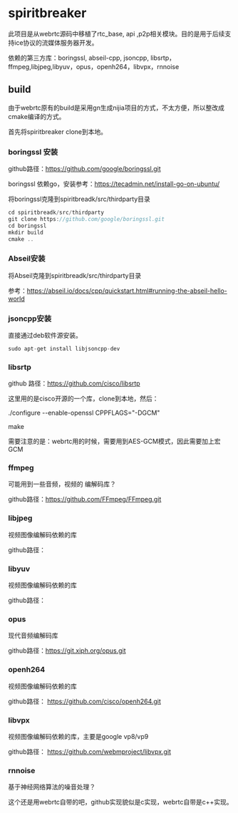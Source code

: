 # spiritbreaker

此项目是从webrtc源码中移植了rtc_base, api ,p2p相关模块。目的是用于后续支持ice协议的流媒体服务器开发。

依赖的第三方库：boringssl, abseil-cpp, jsoncpp, libsrtp，ffmpeg,libjpeg,libyuv，opus，openh264，libvpx，rnnoise

## build

由于webrtc原有的build是采用gn生成nijia项目的方式，不太方便，所以整改成cmake编译的方式。

首先将spiritbreaker clone到本地。

### boringssl 安装

github路径：https://github.com/google/boringssl.git

boringssl 依赖go，安装参考：https://tecadmin.net/install-go-on-ubuntu/

将boringssl克隆到spiritbreadk/src/thirdparty目录

```c
cd spiritbreadk/src/thirdparty
git clone https://github.com/google/boringssl.git
cd boringssl
mkdir build
cmake ..
```

### Abseil安装

将Abseil克隆到spiritbreadk/src/thirdparty目录

参考：https://abseil.io/docs/cpp/quickstart.html#running-the-abseil-hello-world

### jsoncpp安装

直接通过deb软件源安装。

```c
sudo apt-get install libjsoncpp-dev
```

### libsrtp

github 路径：https://github.com/cisco/libsrtp

这里用的是cisco开源的一个库，clone到本地，然后：

 ./configure --enable-openssl CPPFLAGS="-DGCM"
 
 make
 
 需要注意的是：webrtc用的时候，需要用到AES-GCM模式，因此需要加上宏GCM
 
 ### ffmpeg
 
 可能用到一些音频，视频的 编解码库？
 
 github路径：https://github.com/FFmpeg/FFmpeg.git
 
 ### libjpeg
 
 视频图像编解码依赖的库
 
 github路径：

 ### libyuv
 
 视频图像编解码依赖的库
 
 github路径：

 ### opus
 
现代音频编解码库
 
 github路径：https://git.xiph.org/opus.git

 ### openh264
 
 视频图像编解码依赖的库
 
 github路径： https://github.com/cisco/openh264.git

 ### libvpx
 
 视频图像编解码依赖的库，主要是google vp8/vp9
 
 github路径： https://github.com/webmproject/libvpx.git
 
 ### rnnoise
 
 基于神经网络算法的噪音处理？
 
 这个还是用webrtc自带的吧，github实现貌似是c实现，webrtc自带是c++实现。
